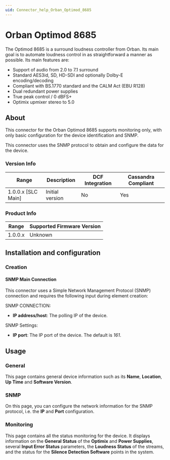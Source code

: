 ```yaml
---
uid: Connector_help_Orban_Optimod_8685
---
```


# Orban Optimod 8685

The Optimod 8685 is a surround loudness controller from Orban. Its main goal is to automate loudness control in as straightforward a manner as possible. Its main features are:

- Support of audio from 2.0 to 7.1 surround
- Standard AES3id, SD, HD-SDI and optionally Dolby-E encoding/decoding
- Compliant with BS.1770 standard and the CALM Act (EBU R128)
- Dual redundant power supplies
- True peak control / 0 dBFS+
- Optimix upmixer stereo to 5.0

## About

This connector for the Orban Optimod 8685 supports monitoring only, with only basic configuration for the device identification and SNMP.

This connector uses the SNMP protocol to obtain and configure the data for the device.

### Version Info

| Range | Description | DCF Integration | Cassandra Compliant |
|----------------------|-----------------|---------------------|-------------------------|
| 1.0.0.x [SLC Main]   | Initial version | No                  | Yes                     |

### Product Info

| Range | Supported Firmware Version |
|------------------|-----------------------------|
| 1.0.0.x          | Unknown                     |

## Installation and configuration

### Creation

#### SNMP Main Connection

This connector uses a Simple Network Management Protocol (SNMP) connection and requires the following input during element creation:

SNMP CONNECTION:

- **IP address/host**: The polling IP of the device.

SNMP Settings:

- **IP port**: The IP port of the device. The default is *161*.

## Usage

### General

This page contains general device information such as its **Name**, **Location**, **Up Time** and **Software Version**.

### SNMP

On this page, you can configure the network information for the SNMP protocol, i.e. the **IP** and **Port** configuration.

### Monitoring

This page contains all the status monitoring for the device. It displays information on the **General Status** of the **Optimix** and **Power Supplies**, several **Input Error Status** parameters, the **Loudness Status** of the streams, and the status for the **Silence Detection Software** points in the system.
